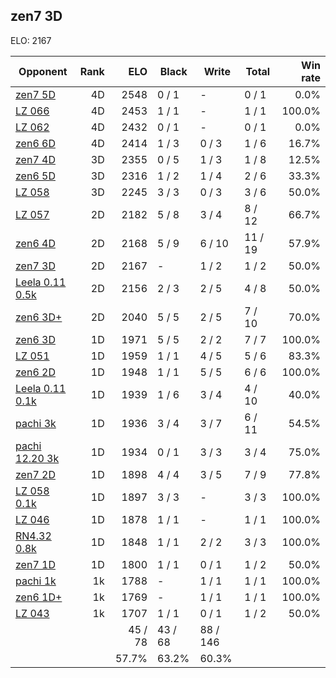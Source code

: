 ## zen7 3D ##

ELO: 2167

Opponent | Rank | ELO | Black | Write | Total | Win rate
---------|-----:|----:|-------|-------|-------|-------:
[zen7 5D](zen7%205D.md) | 4D | 2548 | 0 / 1 | - | 0 / 1 | 0.0%
[LZ 066](LZ%20066.md) | 4D | 2453 | 1 / 1 | - | 1 / 1 | 100.0%
[LZ 062](LZ%20062.md) | 4D | 2432 | 0 / 1 | - | 0 / 1 | 0.0%
[zen6 6D](zen6%206D.md) | 4D | 2414 | 1 / 3 | 0 / 3 | 1 / 6 | 16.7%
[zen7 4D](zen7%204D.md) | 3D | 2355 | 0 / 5 | 1 / 3 | 1 / 8 | 12.5%
[zen6 5D](zen6%205D.md) | 3D | 2316 | 1 / 2 | 1 / 4 | 2 / 6 | 33.3%
[LZ 058](LZ%20058.md) | 3D | 2245 | 3 / 3 | 0 / 3 | 3 / 6 | 50.0%
[LZ 057](LZ%20057.md) | 2D | 2182 | 5 / 8 | 3 / 4 | 8 / 12 | 66.7%
[zen6 4D](zen6%204D.md) | 2D | 2168 | 5 / 9 | 6 / 10 | 11 / 19 | 57.9%
[zen7 3D](zen7%203D.md) | 2D | 2167 | - | 1 / 2 | 1 / 2 | 50.0%
[Leela 0.11 0.5k](Leela%200.11%200.5k.md) | 2D | 2156 | 2 / 3 | 2 / 5 | 4 / 8 | 50.0%
[zen6 3D+](zen6%203D+.md) | 2D | 2040 | 5 / 5 | 2 / 5 | 7 / 10 | 70.0%
[zen6 3D](zen6%203D.md) | 1D | 1971 | 5 / 5 | 2 / 2 | 7 / 7 | 100.0%
[LZ 051](LZ%20051.md) | 1D | 1959 | 1 / 1 | 4 / 5 | 5 / 6 | 83.3%
[zen6 2D](zen6%202D.md) | 1D | 1948 | 1 / 1 | 5 / 5 | 6 / 6 | 100.0%
[Leela 0.11 0.1k](Leela%200.11%200.1k.md) | 1D | 1939 | 1 / 6 | 3 / 4 | 4 / 10 | 40.0%
[pachi 3k](pachi%203k.md) | 1D | 1936 | 3 / 4 | 3 / 7 | 6 / 11 | 54.5%
[pachi 12.20 3k](pachi%2012.20%203k.md) | 1D | 1934 | 0 / 1 | 3 / 3 | 3 / 4 | 75.0%
[zen7 2D](zen7%202D.md) | 1D | 1898 | 4 / 4 | 3 / 5 | 7 / 9 | 77.8%
[LZ 058 0.1k](LZ%20058%200.1k.md) | 1D | 1897 | 3 / 3 | - | 3 / 3 | 100.0%
[LZ 046](LZ%20046.md) | 1D | 1878 | 1 / 1 | - | 1 / 1 | 100.0%
[RN4.32 0.8k](RN4.32%200.8k.md) | 1D | 1848 | 1 / 1 | 2 / 2 | 3 / 3 | 100.0%
[zen7 1D](zen7%201D.md) | 1D | 1800 | 1 / 1 | 0 / 1 | 1 / 2 | 50.0%
[pachi 1k](pachi%201k.md) | 1k | 1788 | - | 1 / 1 | 1 / 1 | 100.0%
[zen6 1D+](zen6%201D+.md) | 1k | 1769 | - | 1 / 1 | 1 / 1 | 100.0%
[LZ 043](LZ%20043.md) | 1k | 1707 | 1 / 1 | 0 / 1 | 1 / 2 | 50.0%
 | | | 45 / 78 | 43 / 68 | 88 / 146 | 
 | | | 57.7% | 63.2% | 60.3% | 
